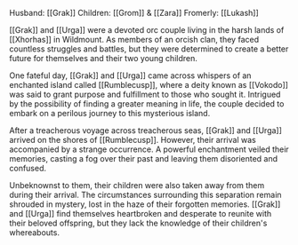 Husband: [[Grak]]
Children: [[Grom]] & [[Zara]]
Fromerly: [[Lukash]]

[[Grak]] and [[Urga]] were a devoted orc couple living in the harsh lands of [[Xhorhas]] in Wildmount. As members of an orcish clan, they faced countless struggles and battles, but they were determined to create a better future for themselves and their two young children.

One fateful day, [[Grak]] and [[Urga]] came across whispers of an enchanted island called [[Rumblecusp]], where a deity known as [[Vokodo]] was said to grant purpose and fulfillment to those who sought it. Intrigued by the possibility of finding a greater meaning in life, the couple decided to embark on a perilous journey to this mysterious island.

After a treacherous voyage across treacherous seas, [[Grak]] and [[Urga]] arrived on the shores of [[Rumblecusp]]. However, their arrival was accompanied by a strange occurrence. A powerful enchantment veiled their memories, casting a fog over their past and leaving them disoriented and confused.

Unbeknownst to them, their children were also taken away from them during their arrival. The circumstances surrounding this separation remain shrouded in mystery, lost in the haze of their forgotten memories. [[Grak]] and [[Urga]] find themselves heartbroken and desperate to reunite with their beloved offspring, but they lack the knowledge of their children's whereabouts.
